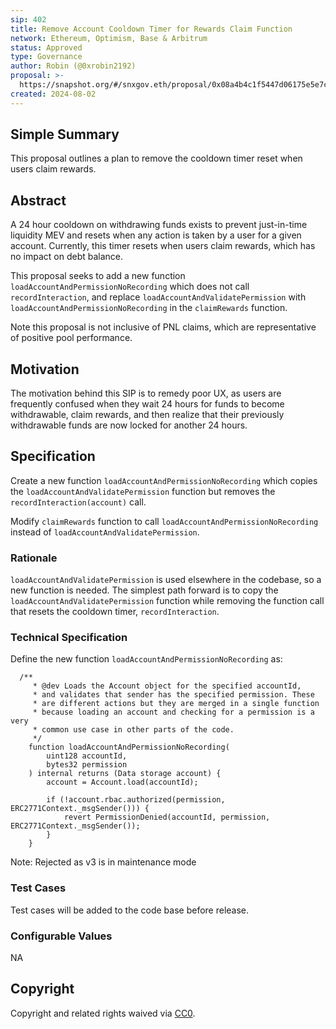 ```yaml
---
sip: 402
title: Remove Account Cooldown Timer for Rewards Claim Function
network: Ethereum, Optimism, Base & Arbitrum
status: Approved
type: Governance
author: Robin (@0xrobin2192)
proposal: >-
  https://snapshot.org/#/snxgov.eth/proposal/0x08a4b4c1f5447d06175e5e7c827a817a3433c2f6e6d8f13a63053d945aacdbb6
created: 2024-08-02
---
```


## Simple Summary

This proposal outlines a plan to remove the cooldown timer reset when users claim rewards.

## Abstract

A 24 hour cooldown on withdrawing funds exists to prevent just-in-time liquidity MEV and resets when any action is taken by a user for a given account. Currently, this timer resets when users claim rewards, which has no impact on debt balance. 

This proposal seeks to add a new function `loadAccountAndPermissionNoRecording` which does not call `recordInteraction`, and replace `loadAccountAndValidatePermission` with `loadAccountAndPermissionNoRecording` in the `claimRewards` function.

Note this proposal is not inclusive of PNL claims, which are representative of positive pool performance.


## Motivation

The motivation behind this SIP is to remedy poor UX, as users are frequently confused when they wait 24 hours for funds to become withdrawable, claim rewards, and then realize that their previously withdrawable funds are now locked for another 24 hours.

## Specification

Create a new function `loadAccountAndPermissionNoRecording` which copies the `loadAccountAndValidatePermission` function but removes the `recordInteraction(account)` call.

Modify `claimRewards` function to call `loadAccountAndPermissionNoRecording` instead of `loadAccountAndValidatePermission`.


### Rationale

`loadAccountAndValidatePermission` is used elsewhere in the codebase, so a new function is needed. The simplest path forward is to copy the `loadAccountAndValidatePermission` function while removing the function call that resets the cooldown timer, `recordInteraction`.


### Technical Specification

Define the new function `loadAccountAndPermissionNoRecording` as: 
```
  /**
     * @dev Loads the Account object for the specified accountId,
     * and validates that sender has the specified permission. These
     * are different actions but they are merged in a single function
     * because loading an account and checking for a permission is a very
     * common use case in other parts of the code.
     */
    function loadAccountAndPermissionNoRecording(
        uint128 accountId,
        bytes32 permission
    ) internal returns (Data storage account) {
        account = Account.load(accountId);

        if (!account.rbac.authorized(permission, ERC2771Context._msgSender())) {
            revert PermissionDenied(accountId, permission, ERC2771Context._msgSender());
        }
    }

```

Note: Rejected as v3 is in maintenance mode

### Test Cases

Test cases will be added to the code base before release.

### Configurable Values

NA

## Copyright

Copyright and related rights waived via [CC0](https://creativecommons.org/publicdomain/zero/1.0/).
